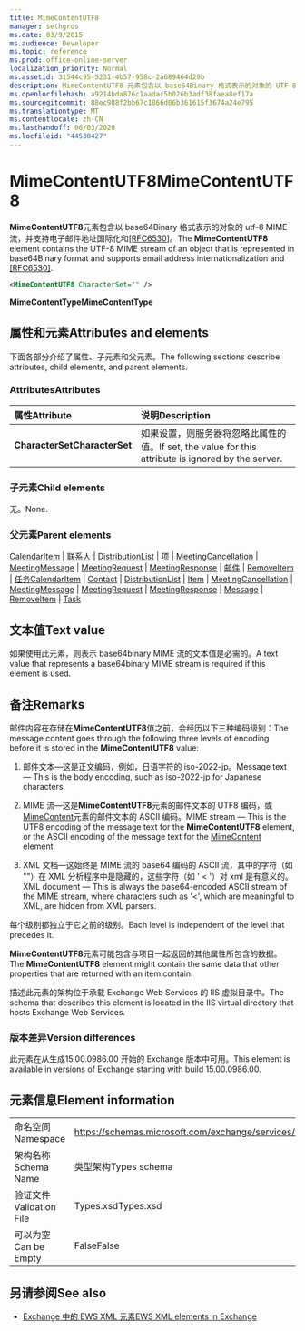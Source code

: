 ```yaml
---
title: MimeContentUTF8
manager: sethgros
ms.date: 03/9/2015
ms.audience: Developer
ms.topic: reference
ms.prod: office-online-server
localization_priority: Normal
ms.assetid: 31544c95-5231-4b57-958c-2a689464d29b
description: MimeContentUTF8 元素包含以 base64Binary 格式表示的对象的 UTF-8 MIME 流，并支持电子邮件地址国际化和 [RFC6530]。
ms.openlocfilehash: a9214bda876c1aadac5b026b3adf38faea8ef17a
ms.sourcegitcommit: 88ec988f2bb67c1866d06b361615f3674a24e795
ms.translationtype: MT
ms.contentlocale: zh-CN
ms.lasthandoff: 06/03/2020
ms.locfileid: "44530427"
---
```

# <a name="mimecontentutf8"></a><span data-ttu-id="f9b28-103">MimeContentUTF8</span><span class="sxs-lookup"><span data-stu-id="f9b28-103">MimeContentUTF8</span></span>

<span data-ttu-id="f9b28-104">**MimeContentUTF8**元素包含以 base64Binary 格式表示的对象的 utf-8 MIME 流，并支持电子邮件地址国际化和[[RFC6530]](http://www.rfc-editor.org/rfc/rfc6530.txt)。</span><span class="sxs-lookup"><span data-stu-id="f9b28-104">The **MimeContentUTF8** element contains the UTF-8 MIME stream of an object that is represented in base64Binary format and supports email address internationalization and [[RFC6530]](http://www.rfc-editor.org/rfc/rfc6530.txt).</span></span>
  
```XML
<MimeContentUTF8 CharacterSet="" />
```

 <span data-ttu-id="f9b28-105">**MimeContentType**</span><span class="sxs-lookup"><span data-stu-id="f9b28-105">**MimeContentType**</span></span>
## <a name="attributes-and-elements"></a><span data-ttu-id="f9b28-106">属性和元素</span><span class="sxs-lookup"><span data-stu-id="f9b28-106">Attributes and elements</span></span>

<span data-ttu-id="f9b28-107">下面各部分介绍了属性、子元素和父元素。</span><span class="sxs-lookup"><span data-stu-id="f9b28-107">The following sections describe attributes, child elements, and parent elements.</span></span>
  
### <a name="attributes"></a><span data-ttu-id="f9b28-108">Attributes</span><span class="sxs-lookup"><span data-stu-id="f9b28-108">Attributes</span></span>

|<span data-ttu-id="f9b28-109">**属性**</span><span class="sxs-lookup"><span data-stu-id="f9b28-109">**Attribute**</span></span>|<span data-ttu-id="f9b28-110">**说明**</span><span class="sxs-lookup"><span data-stu-id="f9b28-110">**Description**</span></span>|
|:-----|:-----|
|<span data-ttu-id="f9b28-111">**CharacterSet**</span><span class="sxs-lookup"><span data-stu-id="f9b28-111">**CharacterSet**</span></span> <br/> |<span data-ttu-id="f9b28-112">如果设置，则服务器将忽略此属性的值。</span><span class="sxs-lookup"><span data-stu-id="f9b28-112">If set, the value for this attribute is ignored by the server.</span></span>  <br/> |
   
### <a name="child-elements"></a><span data-ttu-id="f9b28-113">子元素</span><span class="sxs-lookup"><span data-stu-id="f9b28-113">Child elements</span></span>

<span data-ttu-id="f9b28-114">无。</span><span class="sxs-lookup"><span data-stu-id="f9b28-114">None.</span></span>
  
### <a name="parent-elements"></a><span data-ttu-id="f9b28-115">父元素</span><span class="sxs-lookup"><span data-stu-id="f9b28-115">Parent elements</span></span>

<span data-ttu-id="f9b28-116">[CalendarItem](calendaritem.md)  | [联系人](contact.md)  | [DistributionList](distributionlist.md)  | [项](item.md)  | [MeetingCancellation](meetingcancellation.md)  | [MeetingMessage](meetingmessage.md)  | [MeetingRequest](meetingrequest.md)  | [MeetingResponse](meetingresponse.md)  | [邮件](message-ex15websvcsotherref.md)  | [RemoveItem](removeitem.md)  | [任务](task.md)</span><span class="sxs-lookup"><span data-stu-id="f9b28-116">[CalendarItem](calendaritem.md) | [Contact](contact.md) | [DistributionList](distributionlist.md) | [Item](item.md) | [MeetingCancellation](meetingcancellation.md) | [MeetingMessage](meetingmessage.md) | [MeetingRequest](meetingrequest.md) | [MeetingResponse](meetingresponse.md) | [Message](message-ex15websvcsotherref.md) | [RemoveItem](removeitem.md) | [Task](task.md)</span></span>
  
## <a name="text-value"></a><span data-ttu-id="f9b28-117">文本值</span><span class="sxs-lookup"><span data-stu-id="f9b28-117">Text value</span></span>

<span data-ttu-id="f9b28-118">如果使用此元素，则表示 base64binary MIME 流的文本值是必需的。</span><span class="sxs-lookup"><span data-stu-id="f9b28-118">A text value that represents a base64binary MIME stream is required if this element is used.</span></span>
  
## <a name="remarks"></a><span data-ttu-id="f9b28-119">备注</span><span class="sxs-lookup"><span data-stu-id="f9b28-119">Remarks</span></span>

<span data-ttu-id="f9b28-120">邮件内容在存储在**MimeContentUTF8**值之前，会经历以下三种编码级别：</span><span class="sxs-lookup"><span data-stu-id="f9b28-120">The message content goes through the following three levels of encoding before it is stored in the **MimeContentUTF8** value:</span></span> 
  
1. <span data-ttu-id="f9b28-121">邮件文本—这是正文编码，例如，日语字符的 iso-2022-jp。</span><span class="sxs-lookup"><span data-stu-id="f9b28-121">Message text — This is the body encoding, such as iso-2022-jp for Japanese characters.</span></span>
    
2. <span data-ttu-id="f9b28-122">MIME 流—这是**MimeContentUTF8**元素的邮件文本的 UTF8 编码，或[MimeContent](mimecontent.md)元素的邮件文本的 ASCII 编码。</span><span class="sxs-lookup"><span data-stu-id="f9b28-122">MIME stream — This is the UTF8 encoding of the message text for the **MimeContentUTF8** element, or the ASCII encoding of the message text for the [MimeContent](mimecontent.md) element.</span></span> 
    
3. <span data-ttu-id="f9b28-123">XML 文档—这始终是 MIME 流的 base64 编码的 ASCII 流，其中的字符（如 ""）在 XML 分析程序中是隐藏的，这些字符（如 ' \< '）对 xml 是有意义的。</span><span class="sxs-lookup"><span data-stu-id="f9b28-123">XML document — This is always the base64-encoded ASCII stream of the MIME stream, where characters such as '\<', which are meaningful to XML, are hidden from XML parsers.</span></span>
    
<span data-ttu-id="f9b28-124">每个级别都独立于它之前的级别。</span><span class="sxs-lookup"><span data-stu-id="f9b28-124">Each level is independent of the level that precedes it.</span></span>
  
<span data-ttu-id="f9b28-125">**MimeContentUTF8**元素可能包含与项目一起返回的其他属性所包含的数据。</span><span class="sxs-lookup"><span data-stu-id="f9b28-125">The **MimeContentUTF8** element might contain the same data that other properties that are returned with an item contain.</span></span> 
  
<span data-ttu-id="f9b28-126">描述此元素的架构位于承载 Exchange Web Services 的 IIS 虚拟目录中。</span><span class="sxs-lookup"><span data-stu-id="f9b28-126">The schema that describes this element is located in the IIS virtual directory that hosts Exchange Web Services.</span></span>
  
### <a name="version-differences"></a><span data-ttu-id="f9b28-127">版本差异</span><span class="sxs-lookup"><span data-stu-id="f9b28-127">Version differences</span></span>

<span data-ttu-id="f9b28-128">此元素在从生成15.00.0986.00 开始的 Exchange 版本中可用。</span><span class="sxs-lookup"><span data-stu-id="f9b28-128">This element is available in versions of Exchange starting with build 15.00.0986.00.</span></span>
  
## <a name="element-information"></a><span data-ttu-id="f9b28-129">元素信息</span><span class="sxs-lookup"><span data-stu-id="f9b28-129">Element information</span></span>

|||
|:-----|:-----|
|<span data-ttu-id="f9b28-130">命名空间</span><span class="sxs-lookup"><span data-stu-id="f9b28-130">Namespace</span></span>  <br/> |https://schemas.microsoft.com/exchange/services/2006/types  <br/> |
|<span data-ttu-id="f9b28-131">架构名称</span><span class="sxs-lookup"><span data-stu-id="f9b28-131">Schema Name</span></span>  <br/> |<span data-ttu-id="f9b28-132">类型架构</span><span class="sxs-lookup"><span data-stu-id="f9b28-132">Types schema</span></span>  <br/> |
|<span data-ttu-id="f9b28-133">验证文件</span><span class="sxs-lookup"><span data-stu-id="f9b28-133">Validation File</span></span>  <br/> |<span data-ttu-id="f9b28-134">Types.xsd</span><span class="sxs-lookup"><span data-stu-id="f9b28-134">Types.xsd</span></span>  <br/> |
|<span data-ttu-id="f9b28-135">可以为空</span><span class="sxs-lookup"><span data-stu-id="f9b28-135">Can be Empty</span></span>  <br/> |<span data-ttu-id="f9b28-136">False</span><span class="sxs-lookup"><span data-stu-id="f9b28-136">False</span></span>  <br/> |
   
## <a name="see-also"></a><span data-ttu-id="f9b28-137">另请参阅</span><span class="sxs-lookup"><span data-stu-id="f9b28-137">See also</span></span>



- [<span data-ttu-id="f9b28-138">Exchange 中的 EWS XML 元素</span><span class="sxs-lookup"><span data-stu-id="f9b28-138">EWS XML elements in Exchange</span></span>](ews-xml-elements-in-exchange.md)

